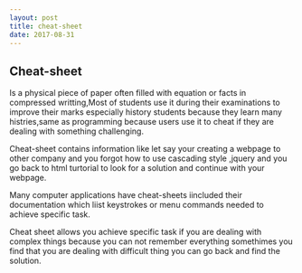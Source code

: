 ```yaml
---
layout: post
title: cheat-sheet
date: 2017-08-31
---
```


## Cheat-sheet

Is a physical piece of paper often filled  with equation or facts in compressed writting,Most of students use it during their examinations to improve their marks especially history  students because they learn many  histries,same as  programming because users  use it to cheat if they are dealing with something challenging.

 
Cheat-sheet contains  information like let say your creating a webpage to other company and you  forgot how to use cascading style ,jquery and you go back to html turtorial to look for a solution and continue with your webpage.


Many computer applications have  cheat-sheets  iincluded their documentation which liist  keystrokes or menu commands needed to  achieve specific task.


Cheat sheet allows you achieve specific  task if you are dealing with complex things because you can not remember everything somethimes you find that you are dealing with difficult thing you can go back and  find the solution.
 
